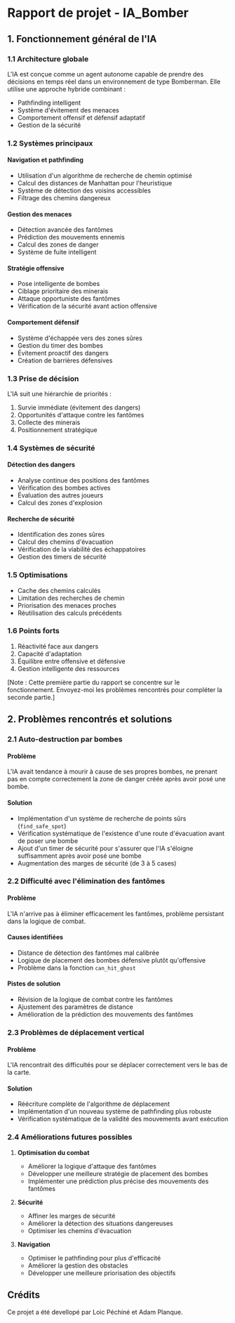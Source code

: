 # Rapport de projet - IA_Bomber

## 1. Fonctionnement général de l'IA

### 1.1 Architecture globale
L'IA est conçue comme un agent autonome capable de prendre des décisions en temps réel dans un environnement de type Bomberman. Elle utilise une approche hybride combinant :
- Pathfinding intelligent
- Système d'évitement des menaces
- Comportement offensif et défensif adaptatif
- Gestion de la sécurité

### 1.2 Systèmes principaux

#### Navigation et pathfinding
- Utilisation d'un algorithme de recherche de chemin optimisé
- Calcul des distances de Manhattan pour l'heuristique
- Système de détection des voisins accessibles
- Filtrage des chemins dangereux

#### Gestion des menaces
- Détection avancée des fantômes
- Prédiction des mouvements ennemis
- Calcul des zones de danger
- Système de fuite intelligent

#### Stratégie offensive
- Pose intelligente de bombes
- Ciblage prioritaire des minerais
- Attaque opportuniste des fantômes
- Vérification de la sécurité avant action offensive

#### Comportement défensif
- Système d'échappée vers des zones sûres
- Gestion du timer des bombes
- Évitement proactif des dangers
- Création de barrières défensives

### 1.3 Prise de décision

L'IA suit une hiérarchie de priorités :
1. Survie immédiate (évitement des dangers)
2. Opportunités d'attaque contre les fantômes
3. Collecte des minerais
4. Positionnement stratégique

### 1.4 Systèmes de sécurité

#### Détection des dangers
- Analyse continue des positions des fantômes
- Vérification des bombes actives
- Évaluation des autres joueurs
- Calcul des zones d'explosion

#### Recherche de sécurité
- Identification des zones sûres
- Calcul des chemins d'évacuation
- Vérification de la viabilité des échappatoires
- Gestion des timers de sécurité

### 1.5 Optimisations

- Cache des chemins calculés
- Limitation des recherches de chemin
- Priorisation des menaces proches
- Réutilisation des calculs précédents

### 1.6 Points forts

1. Réactivité face aux dangers
2. Capacité d'adaptation
3. Équilibre entre offensive et défensive
4. Gestion intelligente des ressources

[Note : Cette première partie du rapport se concentre sur le fonctionnement. Envoyez-moi les problèmes rencontrés pour compléter la seconde partie.]

## 2. Problèmes rencontrés et solutions

### 2.1 Auto-destruction par bombes

#### Problème
L'IA avait tendance à mourir à cause de ses propres bombes, ne prenant pas en compte correctement la zone de danger créée après avoir posé une bombe.

#### Solution
- Implémentation d'un système de recherche de points sûrs (`find_safe_spot`)
- Vérification systématique de l'existence d'une route d'évacuation avant de poser une bombe
- Ajout d'un timer de sécurité pour s'assurer que l'IA s'éloigne suffisamment après avoir posé une bombe
- Augmentation des marges de sécurité (de 3 à 5 cases)

### 2.2 Difficulté avec l'élimination des fantômes

#### Problème
L'IA n'arrive pas à éliminer efficacement les fantômes, problème persistant dans la logique de combat.

#### Causes identifiées
- Distance de détection des fantômes mal calibrée
- Logique de placement des bombes défensive plutôt qu'offensive
- Problème dans la fonction `can_hit_ghost`

#### Pistes de solution
- Révision de la logique de combat contre les fantômes
- Ajustement des paramètres de distance
- Amélioration de la prédiction des mouvements des fantômes

### 2.3 Problèmes de déplacement vertical

#### Problème
L'IA rencontrait des difficultés pour se déplacer correctement vers le bas de la carte.

#### Solution
- Réécriture complète de l'algorithme de déplacement
- Implémentation d'un nouveau système de pathfinding plus robuste
- Vérification systématique de la validité des mouvements avant exécution

### 2.4 Améliorations futures possibles

1. **Optimisation du combat**
   - Améliorer la logique d'attaque des fantômes
   - Développer une meilleure stratégie de placement des bombes
   - Implémenter une prédiction plus précise des mouvements des fantômes

2. **Sécurité**
   - Affiner les marges de sécurité
   - Améliorer la détection des situations dangereuses
   - Optimiser les chemins d'évacuation

3. **Navigation**
   - Optimiser le pathfinding pour plus d'efficacité
   - Améliorer la gestion des obstacles
   - Développer une meilleure priorisation des objectifs

## Crédits

Ce projet a été devellopé par Loic Péchiné et Adam Planque.

